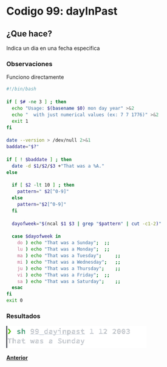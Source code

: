 # Codigo 99: dayInPast

## ¿Que hace?
Indica un dia en una fecha especifica
### **Observaciones**
Funciono directamente

```bash
#!/bin/bash

if [ $# -ne 3 ] ; then
  echo "Usage: $(basename $0) mon day year" >&2
  echo "  with just numerical values (ex: 7 7 1776)" >&2
  exit 1
fi

date --version > /dev/null 2>&1 	
baddate="$?"				

if [ ! $baddate ] ; then
  date -d $1/$2/$3 +"That was a %A."
else

  if [ $2 -lt 10 ] ; then
    pattern=" $2[^0-9]"
  else
    pattern="$2[^0-9]"
  fi

  dayofweek="$(ncal $1 $3 | grep "$pattern" | cut -c1-2)"

  case $dayofweek in 
    do ) echo "That was a Sunday"; 	;;
    lu ) echo "That was a Monday"; 	;;
    ma ) echo "That was a Tuesday"; 	;;
    mi ) echo "That was a Wednesday"; 	;;
    ju ) echo "That was a Thursday"; 	;;
    vi ) echo "That was a Friday"; 	;;
    sa ) echo "That was a Saturday"; 	;;
  esac
fi
exit 0
```
### **Resultados**

![](https://github.com/SPM-UPVictoria/test-git-itsHaydo/blob/main/capturas/capturas/99.png)


**[Anterior](https://github.com/SPM-UPVictoria/test-git-itsHaydo)**
